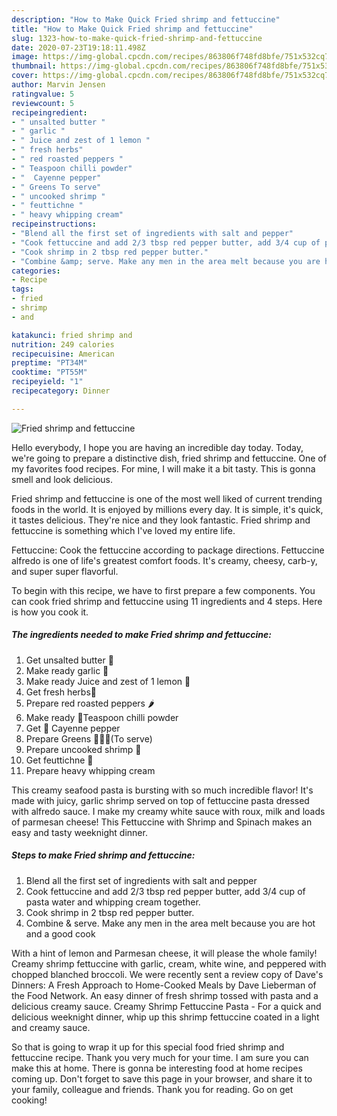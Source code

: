```yaml
---
description: "How to Make Quick Fried shrimp and fettuccine"
title: "How to Make Quick Fried shrimp and fettuccine"
slug: 1323-how-to-make-quick-fried-shrimp-and-fettuccine
date: 2020-07-23T19:18:11.498Z
image: https://img-global.cpcdn.com/recipes/863806f748fd8bfe/751x532cq70/fried-shrimp-and-fettuccine-recipe-main-photo.jpg
thumbnail: https://img-global.cpcdn.com/recipes/863806f748fd8bfe/751x532cq70/fried-shrimp-and-fettuccine-recipe-main-photo.jpg
cover: https://img-global.cpcdn.com/recipes/863806f748fd8bfe/751x532cq70/fried-shrimp-and-fettuccine-recipe-main-photo.jpg
author: Marvin Jensen
ratingvalue: 5
reviewcount: 5
recipeingredient:
- " unsalted butter "
- " garlic "
- " Juice and zest of 1 lemon "
- " fresh herbs"
- " red roasted peppers "
- " Teaspoon chilli powder"
- "  Cayenne pepper"
- " Greens To serve"
- " uncooked shrimp "
- " feuttichne "
- " heavy whipping cream"
recipeinstructions:
- "Blend all the first set of ingredients with salt and pepper"
- "Cook fettuccine and add 2/3 tbsp red pepper butter, add 3/4 cup of pasta water and whipping cream together."
- "Cook shrimp in 2 tbsp red pepper butter."
- "Combine &amp; serve. Make any men in the area melt because you are hot and a good cook"
categories:
- Recipe
tags:
- fried
- shrimp
- and

katakunci: fried shrimp and 
nutrition: 249 calories
recipecuisine: American
preptime: "PT34M"
cooktime: "PT55M"
recipeyield: "1"
recipecategory: Dinner

---
```



![Fried shrimp and fettuccine](https://img-global.cpcdn.com/recipes/863806f748fd8bfe/751x532cq70/fried-shrimp-and-fettuccine-recipe-main-photo.jpg)

Hello everybody, I hope you are having an incredible day today. Today, we're going to prepare a distinctive dish, fried shrimp and fettuccine. One of my favorites food recipes. For mine, I will make it a bit tasty. This is gonna smell and look delicious.

Fried shrimp and fettuccine is one of the most well liked of current trending foods in the world. It is enjoyed by millions every day. It is simple, it's quick, it tastes delicious. They're nice and they look fantastic. Fried shrimp and fettuccine is something which I've loved my entire life.

Fettuccine: Cook the fettuccine according to package directions. Fettuccine alfredo is one of life&#39;s greatest comfort foods. It&#39;s creamy, cheesy, carb-y, and super super flavorful.


To begin with this recipe, we have to first prepare a few components. You can cook fried shrimp and fettuccine using 11 ingredients and 4 steps. Here is how you cook it.

<!--inarticleads1-->

##### The ingredients needed to make Fried shrimp and fettuccine:

1. Get  unsalted butter 🧈
1. Make ready  garlic 🧄
1. Make ready  Juice and zest of 1 lemon 🍋
1. Get  fresh herbs🔪
1. Prepare  red roasted peppers 🌶
1. Make ready  🥄Teaspoon chilli powder
1. Get  🥄 Cayenne pepper
1. Prepare  Greens 🥦🥬🥒(To serve)
1. Prepare  uncooked shrimp 🦐
1. Get  feuttichne 🍝
1. Prepare  heavy whipping cream


This creamy seafood pasta is bursting with so much incredible flavor! It&#39;s made with juicy, garlic shrimp served on top of fettuccine pasta dressed with alfredo sauce. I make my creamy white sauce with roux, milk and loads of parmesan cheese! This Fettuccine with Shrimp and Spinach makes an easy and tasty weeknight dinner. 

<!--inarticleads2-->

##### Steps to make Fried shrimp and fettuccine:

1. Blend all the first set of ingredients with salt and pepper
1. Cook fettuccine and add 2/3 tbsp red pepper butter, add 3/4 cup of pasta water and whipping cream together.
1. Cook shrimp in 2 tbsp red pepper butter.
1. Combine &amp; serve. Make any men in the area melt because you are hot and a good cook


With a hint of lemon and Parmesan cheese, it will please the whole family! Creamy shrimp fettuccine with garlic, cream, white wine, and peppered with chopped blanched broccoli. We were recently sent a review copy of Dave&#39;s Dinners: A Fresh Approach to Home-Cooked Meals by Dave Lieberman of the Food Network. An easy dinner of fresh shrimp tossed with pasta and a delicious creamy sauce. Creamy Shrimp Fettuccine Pasta - For a quick and delicious weeknight dinner, whip up this shrimp fettuccine coated in a light and creamy sauce. 

So that is going to wrap it up for this special food fried shrimp and fettuccine recipe. Thank you very much for your time. I am sure you can make this at home. There is gonna be interesting food at home recipes coming up. Don't forget to save this page in your browser, and share it to your family, colleague and friends. Thank you for reading. Go on get cooking!
